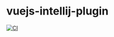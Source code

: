 vuejs-intellij-plugin
======================

[![CI](https://github.com/nise-nabe/nuxtjs-intellij-plugin/actions/workflows/main.yml/badge.svg)](https://github.com/nise-nabe/nuxtjs-intellij-plugin/actions/workflows/main.yml)
